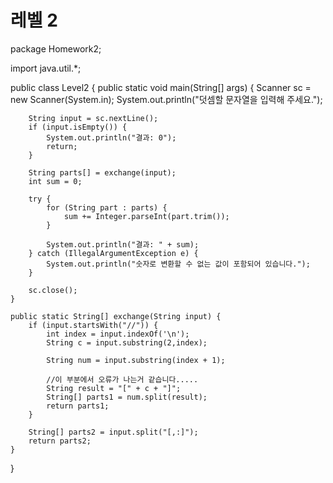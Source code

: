 # 레벨 2
package Homework2;

import java.util.*;

public class Level2 {
public static void main(String[] args) {
Scanner sc = new Scanner(System.in);
System.out.println("덧셈할 문자열을 입력해 주세요.");

        String input = sc.nextLine();
        if (input.isEmpty()) {
            System.out.println("결과: 0");
            return;
        }

        String parts[] = exchange(input);
        int sum = 0;

        try {
            for (String part : parts) {
                sum += Integer.parseInt(part.trim());
            }

            System.out.println("결과: " + sum);
        } catch (IllegalArgumentException e) {
            System.out.println("숫자로 변환할 수 없는 값이 포함되어 있습니다.");
        }

        sc.close();
    }

    public static String[] exchange(String input) {
        if (input.startsWith("//")) {
            int index = input.indexOf('\n');
            String c = input.substring(2,index);

            String num = input.substring(index + 1);
            
            //이 부분에서 오류가 나는거 같습니다.....
            String result = "[" + c + "]";
            String[] parts1 = num.split(result);
            return parts1;
        }

        String[] parts2 = input.split("[,:]");
        return parts2;
    }
}
